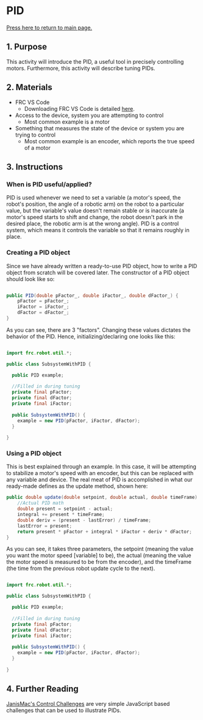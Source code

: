 # PID

[Press here to return to main page.](https://github.com/iron-claw-972/Curriculum2020)

## 1. Purpose

This activity will introduce the PID, a useful tool in precisely controlling motors. Furthermore, this activity will describe tuning PIDs.

## 2. Materials

- FRC VS Code
  - Downloading FRC VS Code is detailed [here](https://github.com/iron-claw-972/Curriculum2020/blob/master/InstallingFrcPrereqs.md#frc-vscode).
- Access to the device, system you are attempting to control
  - Most common example is a motor
- Something that measures the state of the device or system you are trying to control
  - Most common example is an encoder, which reports the true speed of a motor

## 3. Instructions

### When is PID useful/applied?

PID is used whenever we need to set a variable (a motor's speed, the robot's position, the angle of a robotic arm) on the robot to a particular value, but the variable's value doesn't remain stable or is inaccurate (a motor's speed starts to shift and change, the robot doesn't park in the desired place, the robotic arm is at the wrong angle). PID is a control system, which means it controls the variable so that it remains roughly in place. 

### Creating a PID object

Since we have already written a ready-to-use PID object, how to write a PID object from scratch will be covered later. 
The constructor of a PID object should look like so:

```java

public PID(double pFactor_, double iFactor_, double dFactor_) {
	pFactor = pFactor_;
	iFactor = iFactor_;
	dFactor = dFactor_;
}

```

As you can see, there are 3 "factors". Changing these values dictates the behavior of the PID.
Hence, initializing/declaring one looks like this:

```java

import frc.robot.util.*;

public class SubsystemWithPID {

  public PID example;
  
  //Filled in during tuning
  private final pFactor;
  private final dFactor;
  private final iFactor;
  
  public SubsystemWithPID() {
    example = new PID(pFactor, iFactor, dFactor);
  }
  
}

```

### Using a PID object

This is best explained through an example. In this case, it will be attempting to stabilize a motor's speed with an encoder, but this can be replaced with any variable and device. The real meat of PID is accomplished in what our ready-made defines as the update method, shown here:

```java
public double update(double setpoint, double actual, double timeFrame) {
	//Actual PID math
	double present = setpoint - actual;
	integral += present * timeFrame;
	double deriv = (present - lastError) / timeFrame;
	lastError = present;
	return present * pFactor + integral * iFactor + deriv * dFactor;
}
```

As you can see, it takes three parameters, the setpoint (meaning the value you want the motor speed [variable] to be), the actual (meaning the value the motor speed is measured to be from the encoder), and the timeFrame (the time from the previous robot update cycle to the next).

```java

import frc.robot.util.*;

public class SubsystemWithPID {

  public PID example;
  
  //Filled in during tuning
  private final pFactor;
  private final dFactor;
  private final iFactor;
  
  public SubsystemWithPID() {
    example = new PID(pFactor, iFactor, dFactor);
  }
  
}

```



## 4. Further Reading

[JanisMac's Control Challenges](https://janismac.github.io/ControlChallenges/) are very simple JavaScript based challenges that can be used to illustrate PIDs.
